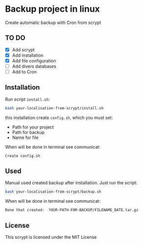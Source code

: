 # Backup project in linux
Create automatic backup with Cron from scrypt

## TO DO

- [X] Add scrypt
- [X] Add installation
- [X] Add file configuration
- [ ] Add divers databases
- [ ] Add to Cron
 
## Installation

Run script `install.sh`:

```bash
bash your-localisation-from-scrypt/install.sh
```

this installation create `config.sh`, which you must set:
* Path for your project
* Path for backup
* Name for file

When will be done in terminal see communicat:

```bash
Create config.sh
```

## Used

Manual used created backup after installation. Just run the script:

```bash
bash your-localisation-from-scrypt/backup.sh
```

When will be done in terminal see communicat:

```bash
Done that created:  YOUR-PATH-FOR-BACKUP/FILENAME_DATE.tar.gz
```

## License
This scrypt is licensed under the MIT License